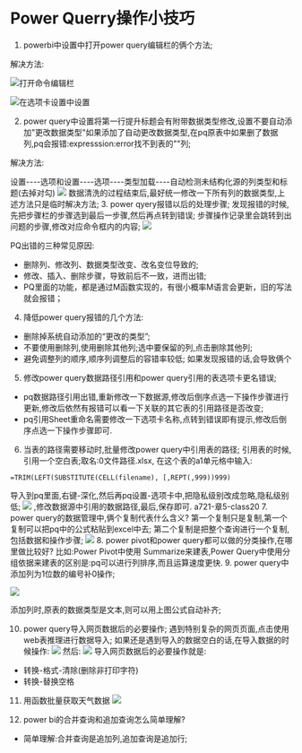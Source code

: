 # Power Querry操作小技巧

1. powerbi中设置中打开power query编辑栏的俩个方法;

解决方法:

![打开命令编辑栏](https://img.ibolee.com/git_blog/pqtips0.png)

![在选项卡设置中设置](https://img.ibolee.com/git_blog/pqtips1.png)

2. power query中设置将第一行提升标题会有附带数据类型修改,设置不要自动添加"更改数据类型"如果添加了自动更改数据类型,在pq原表中如果删了数据列,pq会报错:expresssion:error找不到表的""列;

解决方法:

设置----选项和设置----选项----类型加载----自动检测未结构化源的列类型和标题(去掉对勾)
![](https://img.ibolee.com/git_blog/pqtips3.png)
数据清洗的过程结束后,最好统一修改一下所有列的数据类型,上述方法只是临时解决方法;
3. power qyery报错以后的处理步骤;
发现报错的时候,先把步骤栏的步骤选到最后一步骤,然后再点转到错误;
步骤操作记录里会跳转到出问题的步骤,修改对应命令框内的内容;
![](https://img.ibolee.com/git_blog/pqtips4.png)

PQ出错的三种常见原因:

+ 删除列、修改列、数据类型改变、改名变位导致的;
+ 修改、插入、删除步骤，导致前后不一致，进而出错;
+ PQ里面的功能，都是通过M函数实现的，有很小概率M语言会更新，旧的写法就会报错；
4. 降低power query报错的几个方法:

+ 删除掉系统自动添加的“更改的类型”;
+ 不要使用删除列,使用删除其他列;选中要保留的列,点击删除其他列;
+ 避免调整列的顺序,顺序列调整后的容错率较低;
  如果发现报错的话,会导致俩个
5. 修改power query数据路径引用和power query引用的表选项卡更名错误;
+ pq数据路径引用出错,重新修改一下数据源,修改后倒序点选一下操作步骤进行更新,修改后依然有报错可以看一下关联的其它表的引用路径是否改变;
+ pq引用Sheet重命名需要修改一下选项卡名称,点转到错误即有提示,修改后倒序点选一下操作步骤即可.
6. 当表的路径需要移动时,批量修改power query中引用表的路径;
引用表的时候,引用一个空白表;取名:0文件路径.xlsx,
在这个表的a1单元格中输入:
```
=TRIM(LEFT(SUBSTITUTE(CELL(filename), [,REPT(,999))999)
```
导入到pq里面,右键-深化,然后再pq设置-选项卡中,把隐私级别改成忽略,隐私级别低;
![](https://img.ibolee.com/git_blog/pqtips5.png) ,修改数据源中引用的数据路径,最后,保存即可.
a721-章5-class20
7. power query的数据管理中,俩个复制代表什么含义?
第一个复制只是复制,第一个复制可以把pq中的公式粘贴到excel中去;
第二个复制是把整个查询进行一个复制,包括数据和操作步骤;
![](https://img.ibolee.com/git_blog/pqtips6.png)
8. power pivot和power query都可以做的分类操作,在哪里做比较好?
比如:Power Pivot中使用 Summarize来建表,Power Query中使用分组依据来建表的区别是:pq可以进行列排序,而且运算速度更快.
9. power query中添加列为1位数的编号补0操作;

![](https://img.ibolee.com/git_blog/pqtips7.png)

添加列时,原表的数据类型是文本,则可以用上图公式自动补齐;

10. power query导入网页数据后的必要操作;
遇到特别复杂的网页页面,点击使用web表推理进行数据导入;
如果还是遇到导入的数据空白的话,在导入数据的时候操作:
![](https://img.ibolee.com/git_blog/pq%E5%AF%BC%E5%85%A5%E7%BD%91%E9%A1%B5%E6%95%B0%E6%8D%AE.png)
然后:
![](https://img.ibolee.com/git_blog/pq%E5%AF%BC%E5%85%A5%E7%BD%91%E9%A1%B5%E6%95%B0%E6%8D%AE2.png)
导入网页数据后的必要操作就是:
+ 转换-格式-清除(删除非打印字符)
+ 转换-替换空格
  
11. 用函数批量获取天气数据
![](https://img.ibolee.com/git_blog/%E5%87%BD%E6%95%B0%E8%8E%B7%E5%8F%96%E5%A4%A9%E6%B0%94%E6%95%B0%E6%8D%AE.png)

12. power bi的合并查询和追加查询怎么简单理解?

+ 简单理解:合并查询是追加列,追加查询是追加行;

